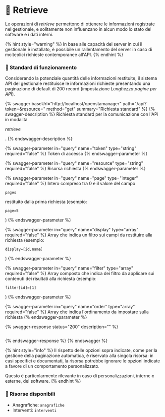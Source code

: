 # 📙 Retrieve

Le operazioni di _retrieve_ permettono di ottenere le informazioni registrate nel gestionale, e solitamente non influenzano in alcun modo lo stato del software e i dati interni.

{% hint style="warning" %}
In base alle capacità del server in cui il gestionale è installato, è possibile un rallentamento del server in caso di molteplici richieste contemporanee all'API.
{% endhint %}

### 📙 Standard di funzionamento

Considerando la potenziale quantità delle informazioni restituite, il sistema API del gestionale restituisce le informazioni richieste presentando una paginazione di default di 200 record (impostazione _Lunghezza pagine per API_).

{% swagger baseUrl="http://localhost/openstamanager" path="/api?token=<token>&resource=<resource>" method="get" summary="Richiesta standard" %}
{% swagger-description %}
Richiesta standard per la comunicazione con l'API in modalità

_retrieve_

.
{% endswagger-description %}

{% swagger-parameter in="query" name="token" type="string" required="false" %}
Token di accesso
{% endswagger-parameter %}

{% swagger-parameter in="query" name="resource" type="string" required="false" %}
Risorsa richiesta
{% endswagger-parameter %}

{% swagger-parameter in="query" name="page" type="integer" required="false" %}
Intero compreso tra 0 e il valore del campo

`pages`

restituito dalla prima richiesta (esempio:

`page=5`

)
{% endswagger-parameter %}

{% swagger-parameter in="query" name="display" type="array" required="false" %}
Array che indica un filtro sui campi da restituire alla richiesta (esempio:

`display=[id,name]`

)
{% endswagger-parameter %}

{% swagger-parameter in="query" name="filter" type="array" required="false" %}
Array composto che indica dei filtro da applicare sui contenuti dei risultati alla richiesta (esempio:

`filter[id]=[1]`

)
{% endswagger-parameter %}

{% swagger-parameter in="query" name="order" type="array" required="false" %}
Array che indica l'ordinamento da impostare sulla richiesta
{% endswagger-parameter %}

{% swagger-response status="200" description="" %}
```
```
{% endswagger-response %}
{% endswagger %}

{% hint style="info" %}
Il rispetto delle opzioni sopra indicate, come per la gestione della paginazione automatica, è riservato alla singola risorsa: in casi specifici e documentati, la risorsa potrebbe ignorare le opzioni indicate a favore di un comportamento personalizzato.

Questo è particolarmente rilevante in caso di personalizzazioni, interne o esterne, del software.
{% endhint %}

### 📙 Risorse disponibili

* Anagrafiche: `anagrafiche`
* Interventi: `interventi`
